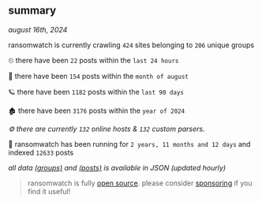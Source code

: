 
## summary
_august 16th, 2024_

ransomwatch is currently crawling `424` sites belonging to `206` unique groups

⏲ there have been `22` posts within the `last 24 hours`

🦈 there have been `154` posts within the `month of august`

🪐 there have been `1182` posts within the `last 90 days`

🏚 there have been `3176` posts within the `year of 2024`

_⚙️ there are currently `132` online hosts & `132` custom parsers._

🦕 ransomwatch has been running for `2 years, 11 months and 12 days` and indexed `12633` posts

_all data  [(groups)](http://ransomwhat.telemetry.ltd/groups) and [(posts)](http://ransomwhat.telemetry.ltd/posts) is available in JSON (updated hourly)_

> ransomwatch is fully [open source](https://github.com/joshhighet/ransomwatch#ransomwatch--). please consider [sponsoring](https://github.com/sponsors/joshhighet) if you find it useful!
